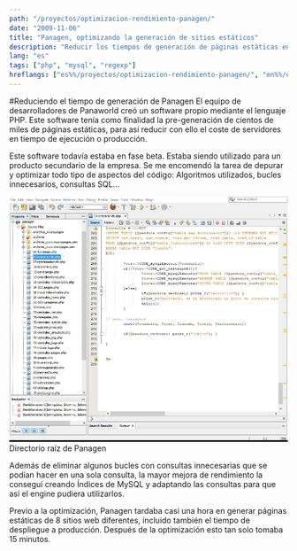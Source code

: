 ```yaml
---
path: "/proyectos/optimizacion-rendimiento-panagen/"
date: "2009-11-06"
title: "Panagen, optimizando la generación de sitios estáticos"
description: "Reducir los tiempos de generación de páginas estáticas en el software propiedad de Panaworld, Panagen."
lang: "es"
tags: ["php", "mysql", "regexp"]
hreflangs: ["es%%/proyectos/optimizacion-rendimiento-panagen/", "en%%/en/projects/improving-panagen-performance/"]
---
```

#Reduciendo el tiempo de generación de Panagen
El equipo de desarrolladores de Panaworld creó un software propio mediante el lenguaje PHP. Este software tenía como finalidad la pre-generación de cientos de miles de páginas estáticas, para así reducir con ello el coste de servidores en tiempo de ejecución o producción.

Este software todavía estaba en fase beta. Estaba siendo utilizado para un producto secundario de la empresa. Se me encomendó la tarea de depurar y optimizar todo tipo de aspectos del código: Algoritmos utilizados, bucles innecesarios, consultas SQL...

![Panagen, directorio raíz](panagen-root-folder.jpg)
Directorio raíz de Panagen

Además de eliminar algunos bucles con consultas innecesarias que se podían hacer en una sola consulta, la mayor mejora de rendimiento la conseguí creando Índices de MySQL y adaptando las consultas para que así el engine pudiera utilizarlos.

Previo a la optimización, Panagen tardaba casi una hora en generar páginas estáticas de 8 sitios web diferentes, incluido también el tiempo de despliegue a producción. Después de la optimización esto tan solo tomaba 15 minutos.